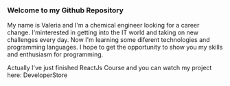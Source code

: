 ### Welcome to my Github Repository

My name is Valeria and I'm a chemical engineer looking for a career change. I'minterested in getting into the IT world and taking on new challenges every day. Now I'm learning some diferent technologies and programming languages. I hope to get the opportunity to show you my skills and enthusiasm for programming.

Actually I've just finished ReactJs Course and you can watch my project here: DeveloperStore
